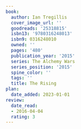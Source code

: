 ```yaml
---
book:
  author: Ian Tregillis
  cover_image_url: ''
  goodreads: '25318815'
  isbn13: '9780316248013'
  isbn9: 0316248010
  owned: ''
  pages: '480'
  publication_year: '2015'
  series: The Alchemy Wars
  series_position: '2015'
  spine_color: ''
  tags: ''
  title: The Rising
plan:
  date_added: 2023-01-01
review:
  date_read:
  - 2016-04-04
  rating: 3
---
```

